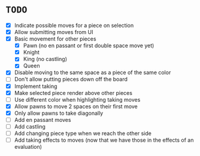 # `TODO`

- [x] Indicate possible moves for a piece on selection
- [x] Allow submitting moves from UI
- [x] Basic movement for other pieces
    - [x] Pawn (no en passant or first double space move yet)
    - [x] Knight 
    - [x] King (no castling)
    - [x] Queen 
- [x] Disable moving to the same space as a piece of the same color
- [ ] Don't allow putting pieces down off the board
- [x] Implement taking
- [x] Make selected piece render above other pieces
- [ ] Use different color when highlighting taking moves
- [x] Allow pawns to move 2 spaces on their first move
- [x] Only allow pawns to take diagonally
- [ ] Add en passant moves
- [ ] Add castling
- [ ] Add changing piece type when we reach the other side
- [ ] Add taking effects to moves (now that we have those in the effects of an evaluation)
